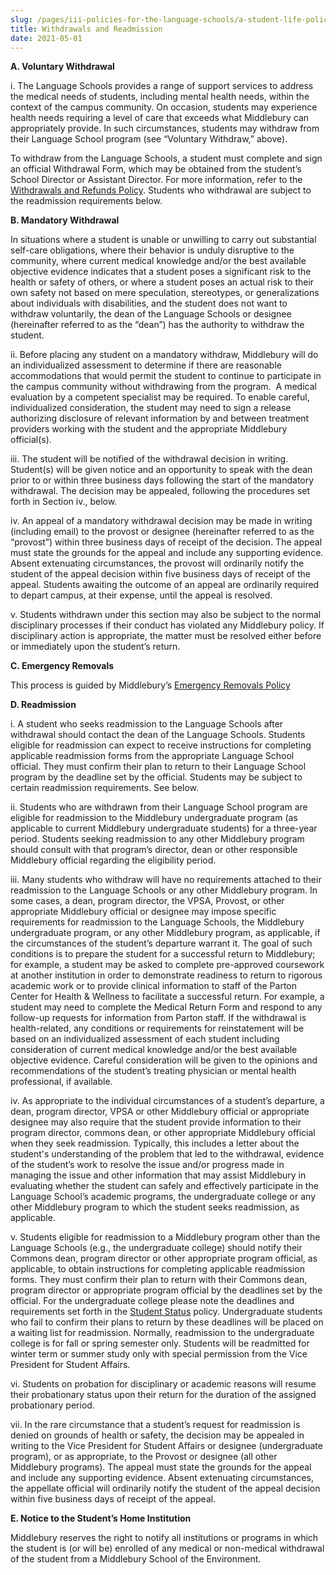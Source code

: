 ```yaml
---
slug: /pages/iii-policies-for-the-language-schools/a-student-life-policies/withdrawals-and-readmission
title: Withdrawals and Readmission
date: 2021-05-01
---
```

**A. Voluntary Withdrawal**

i. The Language Schools provides a range of support services to address the medical needs of students, including mental health needs, within the context of the campus community. On occasion, students may experience health needs requiring a level of care that exceeds what Middlebury can appropriately provide. In such circumstances, students may withdraw from their Language School program (see “Voluntary Withdraw,” above). 

To withdraw from the Language Schools, a student must complete and sign an official Withdrawal Form, which may be obtained from the student’s School Director or Assistant Director. For more information, refer to the [Withdrawals and Refunds Policy](https://handbook.middlebury.edu/pages/iii-policies-for-the-language-schools/c-financial-policies/c-3-withdrawals-and-refunds). Students who withdrawal are subject to the readmission requirements below.

**B. Mandatory Withdrawal**

In situations where a student is unable or unwilling to carry out substantial self-care obligations, where their behavior is unduly disruptive to the community, where current medical knowledge and/or the best available objective evidence indicates that a student poses a significant risk to the health or safety of others, or where a student poses an actual risk to their own safety not based on mere speculation, stereotypes, or generalizations about individuals with disabilities, and the student does not want to withdraw voluntarily, the dean of the Language Schools or designee (hereinafter referred to as the “dean”) has the authority to withdraw the student.

ii. Before placing any student on a mandatory withdraw, Middlebury will do an individualized assessment to determine if there are reasonable accommodations that would permit the student to continue to participate in the campus community without withdrawing from the program.  A medical evaluation by a competent specialist may be required. To enable careful, individualized consideration, the student may need to sign a release authorizing disclosure of relevant information by and between treatment providers working with the student and the appropriate Middlebury official(s).

iii. The student will be notified of the withdrawal decision in writing. Student(s) will be given notice and an opportunity to speak with the dean prior to or within three business days following the start of the mandatory withdrawal. The decision may be appealed, following the procedures set forth in Section iv., below.

iv. An appeal of a mandatory withdrawal decision may be made in writing (including email) to the provost or designee (hereinafter referred to as the “provost”) within three business days of receipt of the decision. The appeal must state the grounds for the appeal and include any supporting evidence. Absent extenuating circumstances, the provost will ordinarily notify the student of the appeal decision within five business days of receipt of the appeal. Students awaiting the outcome of an appeal are ordinarily required to depart campus, at their expense, until the appeal is resolved.

v. Students withdrawn under this section may also be subject to the normal disciplinary processes if their conduct has violated any Middlebury policy. If disciplinary action is appropriate, the matter must be resolved either before or immediately upon the student’s return.

**C. Emergency Removals**

This process is guided by Middlebury’s [Emergency Removals Policy](https://handbook.middlebury.edu/pages/i-policies-for-all/health-safety/emerg-removals/)

**D. Readmission**

i. A student who seeks readmission to the Language Schools after withdrawal should contact the dean of the Language Schools. Students eligible for readmission can expect to receive instructions for completing applicable readmission forms from the appropriate Language School official. They must confirm their plan to return to their Language School program by the deadline set by the official. Students may be subject to certain readmission requirements. See below.

ii. Students who are withdrawn from their Language School program are eligible for readmission to the Middlebury undergraduate program (as applicable to current Middlebury undergraduate students) for a three-year period. Students seeking readmission to any other Middlebury program should consult with that program’s director, dean or other responsible Middlebury official regarding the eligibility period.

iii. Many students who withdraw will have no requirements attached to their readmission to the Language Schools or any other Middlebury program. In some cases, a dean, program director, the VPSA, Provost, or other appropriate Middlebury official or designee may impose specific requirements for readmission to the Language Schools, the Middlebury undergraduate program, or any other Middlebury program, as applicable, if the circumstances of the student’s departure warrant it. The goal of such conditions is to prepare the student for a successful return to Middlebury; for example, a student may be asked to complete pre-approved coursework at another institution in order to demonstrate readiness to return to rigorous academic work or to provide clinical information to staff of the Parton Center for Health & Wellness to facilitate a successful return. For example, a student may need to complete the Medical Return Form and respond to any follow-up requests for information from Parton staff. If the withdrawal is health-related, any conditions or requirements for reinstatement will be based on an individualized assessment of each student including consideration of current medical knowledge and/or the best available objective evidence. Careful consideration will be given to the opinions and recommendations of the student’s treating physician or mental health professional, if available.

iv. As appropriate to the individual circumstances of a student’s departure, a dean, program director, VPSA or other Middlebury official or appropriate designee may also require that the student provide information to their program director, commons dean, or other appropriate Middlebury official when they seek readmission. Typically, this includes a letter about the student's understanding of the problem that led to the withdrawal, evidence of the student’s work to resolve the issue and/or progress made in managing the issue and other information that may assist Middlebury in evaluating whether the student can safely and effectively participate in the Language School’s academic programs, the undergraduate college or any other Middlebury program to which the student seeks readmission, as applicable.

v. Students eligible for readmission to a Middlebury program other than the Language Schools (e.g., the undergraduate college) should notify their Commons dean, program director or other appropriate program official, as applicable, to obtain instructions for completing applicable readmission forms. They must confirm their plan to return with their Commons dean, program director or appropriate program official by the deadlines set by the official. For the undergraduate college please note the deadlines and requirements set forth in the [Student Status](https://www.middlebury.edu/about/handbook/ug-college-policies/ug-policies/academics/student-status) policy. Undergraduate students who fail to confirm their plans to return by these deadlines will be placed on a waiting list for readmission. Normally, readmission to the undergraduate college is for fall or spring semester only. Students will be readmitted for winter term or summer study only with special permission from the Vice President for Student Affairs.

vi. Students on probation for disciplinary or academic reasons will resume their probationary status upon their return for the duration of the assigned probationary period.

vii. In the rare circumstance that a student’s request for readmission is denied on grounds of health or safety, the decision may be appealed in writing to the Vice President for Student Affairs or designee (undergraduate program), or as appropriate, to the Provost or designee (all other Middlebury programs). The appeal must state the grounds for the appeal and include any supporting evidence. Absent extenuating circumstances, the appellate official will ordinarily notify the student of the appeal decision within five business days of receipt of the appeal.

**E. Notice to the Student’s Home Institution**

Middlebury reserves the right to notify all institutions or programs in which the student is (or will be) enrolled of any medical or non-medical withdrawal of the student from a Middlebury School of the Environment.
